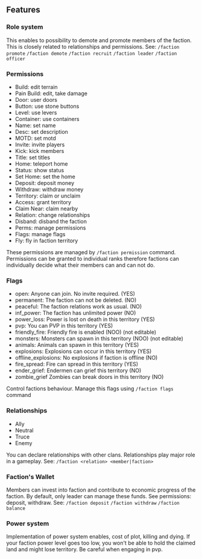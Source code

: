 
## Features

### Role system
This enables to possibility to demote and promote members of the faction. This is closely related to relationships and
permissions. See: `/faction promote` `/faction demote` `/faction recruit` `/faction leader` `/faction officer`

### Permissions
* Build: edit terrain
* Pain Build: edit, take damage
* Door: user doors
* Button: use stone buttons
* Level: use levers
* Container: use containers
* Name: set name
* Desc: set description
* MOTD: set motd
* Invite: invite players
* Kick: kick members
* Title: set titles
* Home: teleport home
* Status: show status
* Set Home: set the home
* Deposit: deposit money
* Withdraw: withdraw money
* Territory: claim or unclaim
* Access: grant territory
* Claim Near: claim nearby
* Relation: change relationships
* Disband: disband the faction
* Perms: manage permissions
* Flags: manage flags
* Fly: fly in faction territory

These permissions are managed by `/faction permission` command. Permissions can be granted to individual ranks
therefore factions can individually decide what their members can and can not do.

### Flags
* open: Anyone can join. No invite required. (YES)
* permanent: The faction can not be deleted. (NO)
* peaceful: The faction relations work as usual. (NO)
* inf_power: The faction has unlimited power (NO)
* power_loss: Power is lost on death in this territory (YES)
* pvp: You can PVP in this territory (YES)
* friendly_fire: Friendly fire is enabled (NOO) (not editable)
* monsters: Monsters can spawn in this territory (NOO) (not editable)
* animals: Animals can spawn in this territory (YES)
* explosions: Explosions can occur in this territory (YES)
* offline_explosions: No explosions if faction is offline (NO)
* fire_spread: Fire can spread in this territory (YES)
* ender_grief: Endermen can grief this territory (NO)
* zombie_grief Zombies can break doors in this territory (NO)

Control factions behaviour. Manage this flags using `/faction flags` command

### Relationships
* Ally
* Neutral
* Truce
* Enemy

You can declare relationships with other clans. Relationships play major role in a gameplay. See: `/faction <relation> <member|faction>`

### Faction's Wallet
Members can invest into faction and contribute to economic progress of the faction. By default, only leader can manage
these funds. See permissions: deposit, withdraw. See: `/faction deposit` `/faction withdraw` `/faction balance`

### Power system
Implementation of power system enables, cost of plot, killing and dying. If your faction power level goes too
low, you won't be able to hold the claimed land and might lose territory. Be careful when engaging in pvp.
